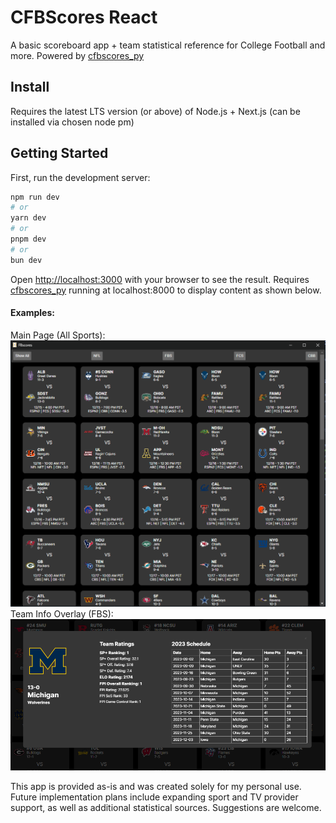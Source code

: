 # CFBScores React

A basic scoreboard app + team statistical reference for College Football and more. Powered by [cfbscores_py](https://github.com/npoet/cfbscores_py)

## Install
Requires the latest LTS version (or above) of Node.js + Next.js (can be installed via chosen node pm)

## Getting Started

First, run the development server:

```bash
npm run dev
# or
yarn dev
# or
pnpm dev
# or
bun dev
```

Open [http://localhost:3000](http://localhost:3000) with your browser to see the result. Requires [cfbscores_py](https://github.com/npoet/cfbscores_py) running at localhost:8000 to display content as shown below.

#### Examples:
Main Page (All Sports):
![main page example](./public/cfbscores_main.PNG)
Team Info Overlay (FBS):
![michigan overlay example](./public/cfbscores_overlay.PNG)


This app is provided as-is and was created solely for my personal use. Future implementation plans include expanding sport and TV provider support, as well as additional statistical sources. Suggestions are welcome.